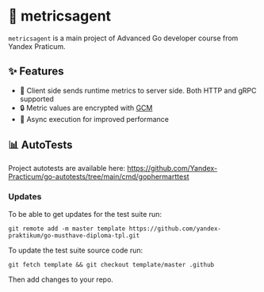 # 📏 metricsagent

`metricsagent` is a main project of Advanced Go developer course from Yandex Praticum.

## ✨ Features

- 🚀 Client side sends runtime metrics to server side. Both HTTP and gRPC supported
- 🔒 Metric values are encrypted with [GCM](https://en.wikipedia.org/wiki/Galois/Counter_Mode)
- 💪 Async execution for improved performance

## 📊 AutoTests

Project autotests are available here:
https://github.com/Yandex-Practicum/go-autotests/tree/main/cmd/gophermarttest

### Updates

To be able to get updates for the test suite run:

```
git remote add -m master template https://github.com/yandex-praktikum/go-musthave-diploma-tpl.git
```

To update the test suite source code run:

```
git fetch template && git checkout template/master .github
```

Then add changes to your repo.
